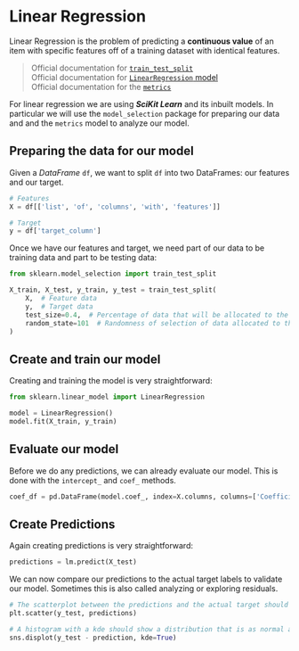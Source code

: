 # Linear Regression

Linear Regression is the problem of predicting a **continuous value** of an item with specific features off of a training dataset with identical features.

> Official documentation for [`train_test_split`](https://scikit-learn.org/stable/modules/generated/sklearn.model_selection.train_test_split.html#sklearn.model_selection.train_test_split)<br/>Official documentation for [`LinearRegression` model](https://scikit-learn.org/stable/modules/generated/sklearn.linear_model.LinearRegression.html#sklearn.linear_model.LinearRegression)<br/>Official documentation for the [`metrics`](https://scikit-learn.org/stable/modules/classes.html#module-sklearn.metrics)

For linear regression we are using ***SciKit Learn*** and its inbuilt models. In particular we will use the `model_selection` package for preparing our data and and the `metrics` model to analyze our model.

## Preparing the data for our model

Given a *DataFrame* `df`, we want to split `df` into two DataFrames: our features and our target.

```python
# Features
X = df[['list', 'of', 'columns', 'with', 'features']]

# Target
y = df['target_column']
```

Once we have our features and target, we need part of our data to be training data and part to be testing data:

```python
from sklearn.model_selection import train_test_split

X_train, X_test, y_train, y_test = train_test_split(
    X,  # Feature data
    y,  # Target data
    test_size=0.4,  # Percentage of data that will be allocated to the test dataset
    random_state=101  # Randomness of selection of data allocated to the test dataset
)
```



## Create and train our model

Creating and training the model is very straightforward:

```python
from sklearn.linear_model import LinearRegression

model = LinearRegression()
model.fit(X_train, y_train)
```



## Evaluate our model

Before we do any predictions, we can already evaluate our model. This is done with the `intercept_` and `coef_` methods.

```python
coef_df = pd.DataFrame(model.coef_, index=X.columns, columns=['Coefficient'])
```



## Create Predictions

Again creating predictions is very straightforward:

```python
predictions = lm.predict(X_test)
```

We can now compare our predictions to the actual target labels to validate our model. Sometimes this is also called analyzing or exploring residuals.

```python
# The scatterplot between the predictions and the actual target should be in a straight line
plt.scatter(y_test, predictions)

# A histogram with a kde should show a distribution that is as normal as possible
sns.displot(y_test - prediction, kde=True)
```

